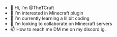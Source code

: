 - 👋 Hi, I’m @TheTCraft
- 👀 I’m interested in Minecraft plugin
- 🌱 I’m currently learning a lil bit coding
- 💞️ I’m looking to collaborate on Minecraft servers
- 📫 How to reach me DM me on my discord ig.

<!---
TheTCraft/TheTCraft is a ✨ special ✨ repository because its `README.md` (this file) appears on your GitHub profile.
You can click the Preview link to take a look at your changes.
--->
